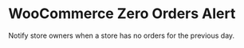 # WooCommerce Zero Orders Alert
Notify store owners when a store has no orders for the previous day.
